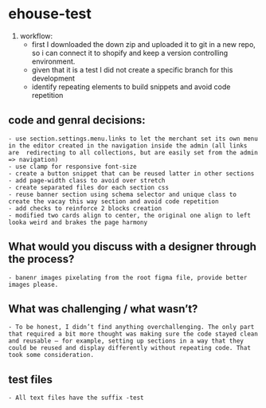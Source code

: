 # ehouse-test

1. workflow:
    - first I downloaded the down zip and uploaded it to git in a new repo, so i can connect it to shopify and keep a version controlling environment.
    - given that it is a test I did not create a specific branch for this development
    - identify repeating elements to build snippets and avoid code repetition




## code and genral decisions:

    - use section.settings.menu.links to let the merchant set its own menu in the editor created in the navigation inside the admin (all links are  redirecting to all collections, but are easily set from the admin => navigation)
    - use clamp for responsive font-size
    - create a button snippet that can be reused latter in other sections
    - add page-width class to avoid over stretch
    - create separated files dor each section css
    - reuse banner section using schema selector and unique class to create the vacay this way section and avoid code repetition
    - add checks to reinforce 2 blocks creation
    - modified two cards align to center, the original one align to left looka weird and brakes the page harmony


## What would you discuss with a designer through the process?

    - banenr images pixelating from the root figma file, provide better images please.

## What was challenging / what wasn’t?

    - To be honest, I didn’t find anything overchallenging. The only part that required a bit more thought was making sure the code stayed clean and reusable — for example, setting up sections in a way that they could be reused and display differently without repeating code. That took some consideration.

## test files

    - All text files have the suffix -test